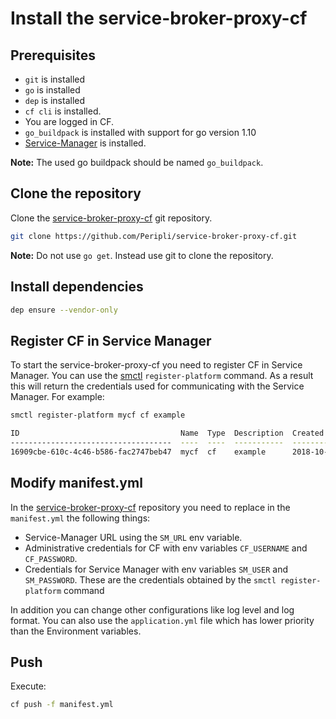# Install the service-broker-proxy-cf

## Prerequisites

* `git` is installed
* `go` is installed
* `dep` is installed
* `cf cli` is installed.
* You are logged in CF.
* `go_buildpack` is installed with support for go version 1.10
* [Service-Manager](./sm.md) is installed.

**Note:** The used go buildpack should be named `go_buildpack`.

## Clone the repository

Clone the [service-broker-proxy-cf](https://github.com/Peripli/service-broker-proxy-cf) git repository.

```sh
git clone https://github.com/Peripli/service-broker-proxy-cf.git
```

**Note:** Do not use `go get`. Instead use git to clone the repository.

## Install dependencies

```sh
dep ensure --vendor-only
```

## Register CF in Service Manager

To start the service-broker-proxy-cf you need to register CF in Service Manager. You can use the [smctl](./cli.md) `register-platform` command.
As a result this will return the credentials used for communicating with the Service Manager.
For example:

```sh
smctl register-platform mycf cf example

ID                                    Name  Type  Description  Created               Updated               Username                                      Password
------------------------------------  ----  ----  -----------  --------------------  --------------------  --------------------------------------------  --------------------------------------------
16909cbe-610c-4c46-b586-fac2747beb47  mycf  cf    example      2018-10-09T10:26:01Z  2018-10-09T10:26:01Z  0oyT2r0L3A8aXi+zXWgMUiiH3KKibDbGYiE6Vu0KJDw=  /9wdPqTRuBUS4vx4DI3E8dABC7A37j8rkbgWmkkT09Y=
```

## Modify manifest.yml

In the [service-broker-proxy-cf](https://github.com/Peripli/service-broker-proxy-cf) repository you need to replace in the `manifest.yml` the following things:

* Service-Manager URL using the `SM_URL` env variable.
* Administrative credentials for CF with env variables `CF_USERNAME` and `CF_PASSWORD`.
* Credentials for Service Manager with env variables `SM_USER` and `SM_PASSWORD`. These are the credentials obtained by the `smctl register-platform` command

In addition you can change other configurations like log level and log format.
You can also use the `application.yml` file which has lower priority than the Environment variables.

## Push

Execute:

```sh
cf push -f manifest.yml
```
